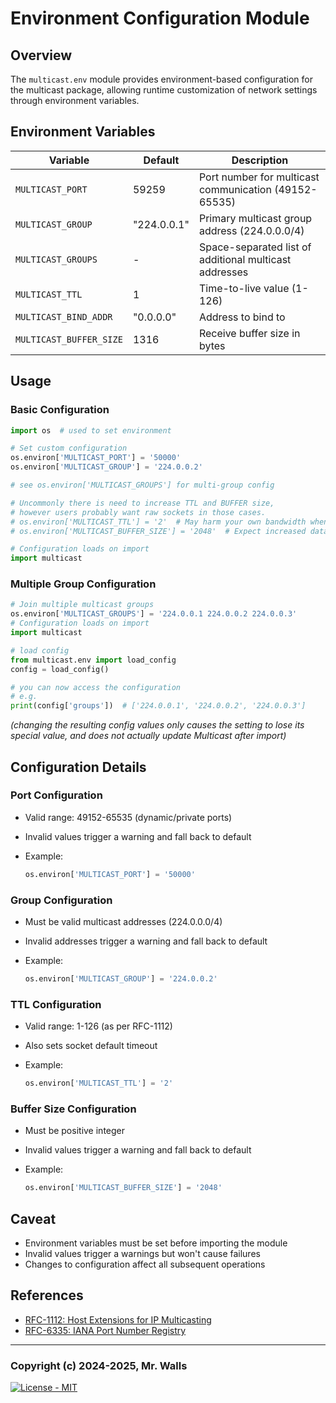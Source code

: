# Environment Configuration Module

## Overview

The `multicast.env` module provides environment-based configuration for the multicast package,
allowing runtime customization of network settings through environment variables.

## Environment Variables

| Variable | Default | Description |
|----------|---------|-------------|
| `MULTICAST_PORT` | 59259 | Port number for multicast communication (49152-65535) |
| `MULTICAST_GROUP` | "224.0.0.1" | Primary multicast group address (224.0.0.0/4) |
| `MULTICAST_GROUPS` | - | Space-separated list of additional multicast addresses |
| `MULTICAST_TTL` | 1 | Time-to-live value (1-126) |
| `MULTICAST_BIND_ADDR` | "0.0.0.0" | Address to bind to |
| `MULTICAST_BUFFER_SIZE` | 1316 | Receive buffer size in bytes |

## Usage

### Basic Configuration

```python
import os  # used to set environment

# Set custom configuration
os.environ['MULTICAST_PORT'] = '50000'
os.environ['MULTICAST_GROUP'] = '224.0.0.2'

# see os.environ['MULTICAST_GROUPS'] for multi-group config

# Uncommonly there is need to increase TTL and BUFFER size,
# however users probably want raw sockets in those cases.
# os.environ['MULTICAST_TTL'] = '2'  # May harm your own bandwidth when increasing
# os.environ['MULTICAST_BUFFER_SIZE'] = '2048'  # Expect increased data loss when increasing

# Configuration loads on import
import multicast
```

### Multiple Group Configuration

```python
# Join multiple multicast groups
os.environ['MULTICAST_GROUPS'] = '224.0.0.1 224.0.0.2 224.0.0.3'
# Configuration loads on import
import multicast

# load config
from multicast.env import load_config
config = load_config()

# you can now access the configuration
# e.g.
print(config['groups'])  # ['224.0.0.1', '224.0.0.2', '224.0.0.3']
```

_(changing the resulting config values only causes the setting to lose its special value,
and does not actually update Multicast after import)_

## Configuration Details

### Port Configuration

- Valid range: 49152-65535 (dynamic/private ports)
- Invalid values trigger a warning and fall back to default
- Example:

  ```python
  os.environ['MULTICAST_PORT'] = '50000'
  ```

### Group Configuration

- Must be valid multicast addresses (224.0.0.0/4)
- Invalid addresses trigger a warning and fall back to default
- Example:

  ```python
  os.environ['MULTICAST_GROUP'] = '224.0.0.2'
  ```

### TTL Configuration

- Valid range: 1-126 (as per RFC-1112)
- Also sets socket default timeout
- Example:

  ```python
  os.environ['MULTICAST_TTL'] = '2'
  ```

### Buffer Size Configuration

- Must be positive integer
- Invalid values trigger a warning and fall back to default
- Example:

  ```python
  os.environ['MULTICAST_BUFFER_SIZE'] = '2048'
  ```

## Caveat

- Environment variables must be set before importing the module
- Invalid values trigger a warnings but won't cause failures
- Changes to configuration affect all subsequent operations

## References

- [RFC-1112: Host Extensions for IP Multicasting](https://datatracker.ietf.org/doc/html/rfc1112)
- [RFC-6335: IANA Port Number Registry](https://datatracker.ietf.org/doc/html/rfc6335)

---

### Copyright (c) 2024-2025, Mr. Walls

[![License - MIT](https://img.shields.io/pypi/l/multicast?cacheSeconds=3600)](https://github.com/reactive-firewall/multicast/blob/stable/LICENSE.md)
